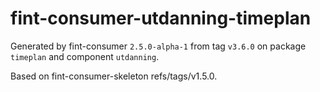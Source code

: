 # fint-consumer-utdanning-timeplan

Generated by fint-consumer `2.5.0-alpha-1` from tag `v3.6.0` on package `timeplan` and component `utdanning`.

Based on fint-consumer-skeleton refs/tags/v1.5.0.
